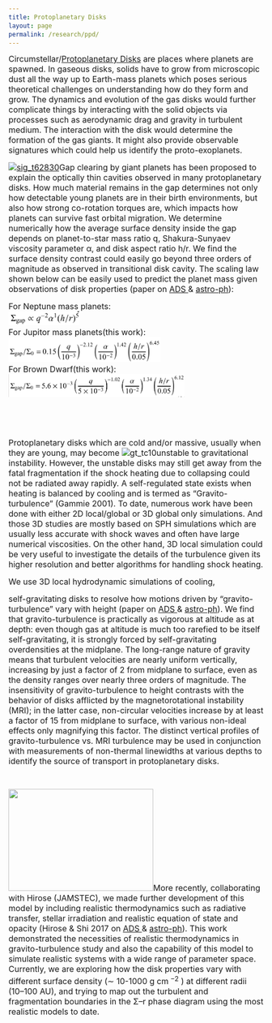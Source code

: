 ```yaml
---
title: Protoplanetary Disks
layout: page
permalink: /research/ppd/
---
```

<span style="font-size: 12pt;">Circumstellar/<a href="/research/ppd">Protoplanetary Disks</a> are places where planets are spawned. In gaseous disks, solids have to grow from microscopic dust all the way up to Earth-mass planets which poses serious theoretical challenges on understanding how do they form and grow. The dynamics and evolution of the gas disks would further complicate things by interacting with the solid objects via processes such as aerodynamic drag and gravity in turbulent medium. The interaction with the disk would determine the formation of the gas giants. It might also provide observable signatures which could help us identify the proto-exoplanets.</span>

<span style="font-size: 12pt;"><a href="/research/ppd"><img class="wp-image-117 alignright" src="/assets/sig_t62830-e1475503509991-300x300.png" sizes="(max-width: 200px) 100vw, 200px" srcset="/assets/sig_t62830-e1475503509991-300x300.png 300w, /assets/sig_t62830-e1475503509991-150x150.png 150w, /assets/sig_t62830-e1475503509991.png 534w" alt="sig_t62830" width="200" height="200" /></a>Gap clearing by giant planets has been proposed to explain the optically thin cavities observed in many protoplanetary disks. How much material remains in the gap determines not only how detectable young planets are in their birth environments, but also how strong co-rotation torques are, which impacts how planets can survive fast orbital migration. We determine numerically how the average surface density inside the gap depends on planet-to-star mass ratio q, Shakura-Sunyaev viscosity parameter α, and disk aspect ratio h/r. We find the surface density contrast could easily go beyond three orders of magnitude as observed in transitional disk cavity. The scaling law shown below can be easily used to predict the planet mass given observations of disk properties (paper on <a href="http://adsabs.harvard.edu/abs/2014ApJ...782...88F">ADS </a>& <a href="http://arxiv.org/abs/1310.0156">astro-ph</a>):</span>

<p style="text-align: left;">
  <span style="font-size: 12pt;">For Neptune mass planets:</span><br /> <span style="font-size: 12pt;"> <a><img src="/assets/scaling-0.png" alt="scale-1" width="140" /></a></span><br /> <span style="font-size: 12pt;"> For Jupitor mass planets(this work):</span><br /> <span style="font-size: 12pt;"> <a><img src="/assets/scaling-1.png" alt="scale-1" width="300" /></a></span><br /> <span style="font-size: 12pt;"> For Brown Dwarf(this work):</span><br /> <span style="font-size: 12pt;"> <a><img class="alignleft" src="/assets/scaling-2.png" alt="scale-2" width="348" height="45" /></a></span>
</p>

&nbsp;

&nbsp;

<span style="font-size: 12pt;">Protoplanetary disks which are cold and/or massive, usually when they are young, may become <img class="size-medium wp-image-218 alignleft" src="http://jimingshi.us/wp-content/uploads/2016/10/gt_tc10-300x282.png" alt="gt_tc10" width="300" height="282" srcset="http://jimingshi.us/wp-content/uploads/2016/10/gt_tc10-300x282.png 300w, http://jimingshi.us/wp-content/uploads/2016/10/gt_tc10-768x722.png 768w, http://jimingshi.us/wp-content/uploads/2016/10/gt_tc10.png 1024w" sizes="(max-width: 300px) 100vw, 300px" />unstable to gravitational instability. However, the unstable disks may still get away from the fatal fragmentation if the shock heating due to collapsing could not be radiated away rapidly. A self-regulated state exists when heating is balanced by cooling and is termed as &#8220;Gravito-turbulence&#8221; (Gammie 2001). To date, numerous work have been done with either 2D local/global or 3D global only simulations. And those 3D studies are mostly based on SPH simulations which are usually less accurate with shock waves and often have large numerical viscosities. On the other hand, 3D local simulation could be very useful to investigate the details of the turbulence given its higher resolution and better algorithms for handling shock heating.</span>

<div style="float: right; margin-left: 15px;">
</div>

<span style="font-size: 12pt;"><a id="gt"></a>We use 3D local hydrodynamic simulations of cooling, </span>
  
 <span style="font-size: 12pt;">self-gravitating disks to resolve how motions driven by &#8220;gravito-turbulence&#8221; vary with height (paper on <a href="http://adsabs.harvard.edu/abs/2014ApJ...789...34S">ADS </a>& <a href="https://arxiv.org/abs/1405.3291">astro-ph</a>). We find that gravito-turbulence is practically as vigorous at altitude as at depth: even though gas at altitude is much too rarefied to be itself self-gravitating, it is strongly forced by self-gravitating overdensities at the midplane. The long-range nature of gravity means that turbulent velocities are nearly uniform vertically, increasing by just a factor of 2 from midplane to surface, even as the density ranges over nearly three orders of magnitude. The insensitivity of gravito-turbulence to height contrasts with the behavior of disks afflicted by the magnetorotational instability (MRI); in the latter case, non-circular velocities increase by at least a factor of 15 from midplane to surface, with various non-ideal effects only magnifying this factor. The distinct vertical profiles of gravito-turbulence vs. MRI turbulence may be used in conjunction with measurements of non-thermal linewidths at various depths to identify the source of transport in protoplanetary disks.</span>

&nbsp;

<img class="alignleft wp-image-321" src="http://jimingshi.us/wp-content/uploads/2016/10/Selection_082-300x211.png" alt="" width="286" height="201" /><span style="font-size: 12pt;">More recently, collaborating with Hirose (JAMSTEC), we made further development of this model by including realistic thermodynamics such as radiative transfer, stellar irradiation and realistic equation of state and opacity (Hirose & Shi 2017 on <a href="http://adsabs.harvard.edu/abs/2017MNRAS.469..561H">ADS </a>& <a href="https://arxiv.org/abs/1703.10292">astro-ph</a>). This work demonstrated the necessities of realistic thermodynamics in gravito-turbulence study and also the capability of this model to simulate realistic systems with a wide range of parameter space. Currently, we are exploring how the disk properties vary with different surface density (∼ 10-1000 g cm<sup> −2</sup> ) at different radii (10–100 AU), and trying to map out the turbulent and fragmentation boundaries in the Σ–r phase diagram using the most realistic models to date.</span>
